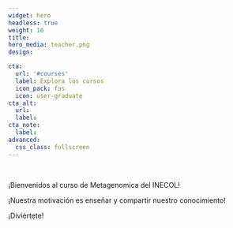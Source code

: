```yaml
---
widget: hero
headless: true
weight: 10
title: 
hero_media: teacher.png
design:

cta:
  url: '#courses'
  label: Explora los cursos
  icon_pack: fas
  icon: user-graduate
cta_alt:
  url:
  label:
cta_note:
  label:
advanced:
  css_class: fullscreen
---
```


<br>

¡Bienvenidos al curso de Metagenomica del INECOL!

¡Nuestra motivación es enseñar y compartir nuestro conocimiento!

¡Diviértete!





